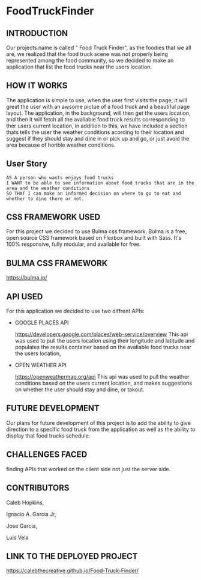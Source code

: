# FoodTruckFinder

## INTRODUCTION

Our projects name is called " Food Truck Finder", as the foodies that we all are, we realized that the food truck scene was not properly being represented among the food community, so we decided to make an application that list the food trucks near the users location.

## HOW IT WORKS

The application is simple to use, when the user first visits the page, it will great the user with an awsome pictue of a food truck and a beautiful page layout. The application, in the background, will then get the users location, and then it will fetch all the avaliable  food truck results corresponding to ther users current location, in addition to this, we have included a section thats tells the user the weather conditions acording to their location and suggest if they should stay and dine in or pick up and go, or just avoid the area because of horible weather conditions.

## User Story

```
AS A person who wants enjoys food trucks
I WANT to be able to see information about food trucks that are in the area and the weather conditions
SO THAT I can make an informed decision on where to go to eat and whether to dine there or not.
```

## CSS FRAMEWORK USED

For this project we decided to use Bulma css framework. Bulma is a free, open source CSS framework based on Flexbox and built with Sass. It's 100% responsive, fully modular, and available for free.

## BULMA CSS FRAMEWORK

https://bulma.io/

## API USED

For this application we decided to use two diffrent  APIs:

* GOOGLE PLACES API

    https://developers.google.com/places/web-service/overview
    This api was used to pull the users location using their longitude and latitude and populates the results container based on the avaliable food trucks near the users location,

* OPEN WEATHER API

    https://openweathermap.org/api
    This api was used to pull the weather conditions based on the users current location, and makes suggestions on whether the user should stay and dine, or takout.  

## FUTURE DEVELOPMENT

Our plans for future development of this project is to add the ability to give direction to a specific food truck from the application as well as the ability to display that food trucks schedule.

## CHALLENGES FACED

 finding APIs that worked on the client side not just the server side.

## CONTRIBUTORS

Caleb Hopkins,

Ignacio A. Garcia Jr,

Jose Garcia,

Luis Vela

## LINK TO THE DEPLOYED PROJECT

https://calebthecreative.github.io/Food-Truck-Finder/